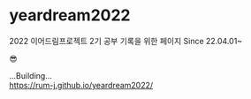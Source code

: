 # yeardream2022
2022 이어드림프로젝트 2기 공부 기록을 위한 페이지
Since 22.04.01~

😎

...Building...   
https://rum-j.github.io/yeardream2022/

